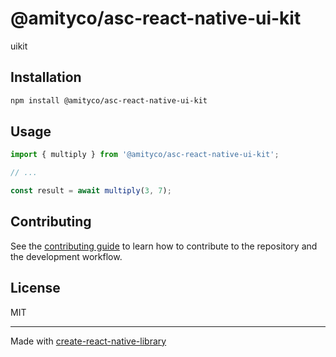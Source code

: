 # @amityco/asc-react-native-ui-kit

uikit

## Installation

```sh
npm install @amityco/asc-react-native-ui-kit
```

## Usage

```js
import { multiply } from '@amityco/asc-react-native-ui-kit';

// ...

const result = await multiply(3, 7);
```

## Contributing

See the [contributing guide](CONTRIBUTING.md) to learn how to contribute to the repository and the development workflow.

## License

MIT

---

Made with [create-react-native-library](https://github.com/callstack/react-native-builder-bob)
